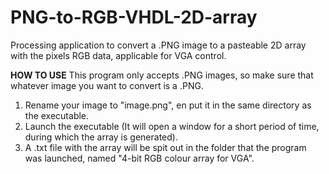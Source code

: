# PNG-to-RGB-VHDL-2D-array
Processing application to convert a .PNG image to a pasteable 2D array with the pixels RGB data, applicable for VGA control.

**HOW TO USE**
This program only accepts .PNG images, so make sure that whatever image you want to convert is a .PNG.


1. Rename your image to "image.png", en put it in the same directory as the executable.
2. Launch the executable (It will open a window for a short period of time, during which the array is generated).
3. A .txt file with the array will be spit out in the folder that the program was launched, named "4-bit RGB colour array for VGA".

